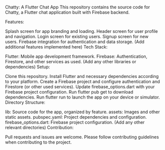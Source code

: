 
Chatty: A Flutter Chat App
This repository contains the source code for Chatty, a Flutter chat application built with Firebase backend.

Features:

Splash screen for app branding and loading.
Header screen for user profile and navigation.
Login screen for existing users.
Signup screen for new users.
Firebase integration for authentication and data storage.
(Add additional features implemented here)
Tech Stack:

Flutter: Mobile app development framework.
Firebase: Authentication, Firestore, and other services as used.
(Add any other libraries or dependencies)
Setup:

Clone this repository.
Install Flutter and necessary dependencies according to your platform.
Create a Firebase project and configure authentication and Firestore (or other used services).
Update firebase_options.dart with your Firebase project configuration.
Run flutter pub get to download dependencies.
Run flutter run to launch the app on your device or simulator.
Directory Structure:

lib: Source code for the app, organized by feature.
assets: Images and other static assets.
pubspec.yaml: Project dependencies and configuration.
firebase_options.dart: Firebase project configuration.
(Add any other relevant directories)
Contribution:

Pull requests and issues are welcome. Please follow contributing guidelines when contributing to the project.
